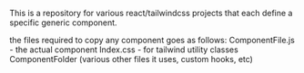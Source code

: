 This is a repository for various react/tailwindcss projects that each define a specific generic component.

the files required to copy any component goes as follows:
ComponentFile.js - the actual component
Index.css - for tailwind utility classes
ComponentFolder (various other files it uses, custom hooks, etc)